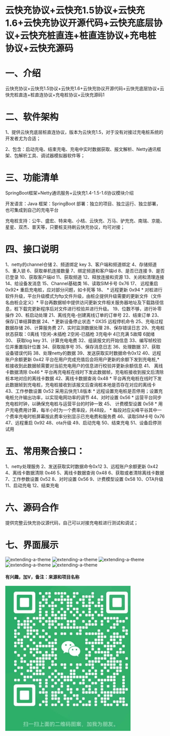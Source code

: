 # 云快充协议+云快充1.5协议+云快充1.6+云快充协议开源代码+云快充底层协议+云快充桩直连+桩直连协议+充电桩协议+云快充源码

# 一、介绍

云快充协议+云快充1.5协议+云快充1.6+云快充协议开源代码+云快充底层协议+云快充桩直连+桩直连协议+充电桩协议+云快充源码1

# 二、软件架构

1、提供云快充底层桩直连协议，版本为云快充1.5，对于没有对接过充电桩系统的开发者尤为合适；

2、包含：启动充电、结束充电、充电中实时数据获取、报文解析、Netty通讯框架、包解析工具、调试器模拟器软件等；

# 三、功能清单

SpringBoot框架+Netty通讯服务+云快充1.4-1.5-1.6协议模块介绍

开发语言：Java 框架：SpringBoot 部署：独立的项目、独立运行、独立部署，也可集成到自己的充电平台

充电桩支持：公牛、盛宏、特来电、小桔、云快充、万马、驴充充、南瑞、京能、星星、双杰、普天等，只要桩支持刷云快充协议，均可对接；

# 四、接口说明

1、netty的channel仓储 2、频道绑定 key 3、客户端和频道绑定 4、存储频道 5、重入锁 6、获取单机连接数量 7、绑定频道和客户端id 8、是否已连接 9、是否已登录 10、获取客户端id 11、获取频道 12、释放连接和资源 13、关闭和清理连接 14、给设备发消息 15、Channel基础类 16、读取SIM卡号 0x76 17、 远程重启 0x92* 重启充电桩，应对部分问题，如卡死等 18、 * 远程更新 0x94 * 对桩进行软件升级，平台升级模式为ftp文件升级，由桩企提供升级需要的更新文件（文件名由桩企定义）* 平台再数据帧中提供访问更新文件相关服务器地址及下载路径信息，桩下载完更新程序后对文件进行校验并进行升级。 19、位数不够，进行补零操作 20、桩启动处理 21、离线充电-创建离线订单的订单号 22、结束订单 23、保存订单结算数据 24、* 更新设备停止状态 * 0X35 远程停机命令 25、充电过程数据存储 26、计算服务费 27、实时监测数据处理 28、保存错误日志 29、充电桩状态获取：0离线 1空闲-未插枪 2空闲-已插枪 3充电中 4已充满 5故障 6就绪 30、 获取log key 31、计算充电电费 32、组装报文的开始信息 33、编写帧校验位并重置指针位置 34、获取报序号 35、保存消息日志 36、处理数据 37、获取设备错误代码 38、处理netty的数据 39、发送获取实时数据命令0x12 40、远程账户余额更新 0x42 平台在用户完成充值后会将用户更新的余额下发到充电桩,* 桩接收到此数据帧需要对当前充电用户的信息进行校验并更新余额信息 41、 离线卡数据清除 0x46 * 平台再充电桩在线时下发此数据帧，充电桩接收到报文后清除桩本地对应的离线卡数据 42、离线卡数据查询 0x48 * 平台再充电桩在线时下发此数据帧到充电桩，充电桩接收到该报文后查询桩本地是否存在对应的离线卡 43、工作参数设置 0x52 采用云快充1.8版本 * 远程设置充电桩是否停用；设置充电桩允许输出功率，以实现电网功率的调节 44、对时设置 0x56 * 运营平台同步充电桩时钟，以确保充电桩与运营平台的时钟一致 45、 计费模型设置 0x58 * 用户充电费用计算，每半小时为一个费率段，共48段， * 每段对应尖峰平谷其中一个费率充电时桩屏幕按此费率分别显示已充电费和服务费 46、读取SIM卡号 0x76 47、远程重启 0x92 48、ota升级 49、启动充电 50、结束充电 51、设备启停测试用

# 五、常用聚合接口： 

1、netty处理服务 2、发送获取实时数据命令0x12 3、远程账户余额更新 0x42 4、离线卡数据清除 0x46 5、离线卡数据查询 0x48 6、获取或者清除离线卡数据 7、工作参数设置 0x52 8、对时设置 0x56 9、计费模型设置 0x58 10、OTA升级 11、启动充电 12、结束充电

# 六、源码合作

提供完整云快充协议源代码，自己可以对接充电桩进行测试和调试；

# 七、界面展示

![extending-a-theme](/001.png)
![extending-a-theme](/002.png)
![extending-a-theme](/003.jpg)
![extending-a-theme](/004.png)
![extending-a-theme](/005.jpg)

#### 有兴趣，加V，备注：来源和项目名称
![extending-a-theme](/lianxi.png)

